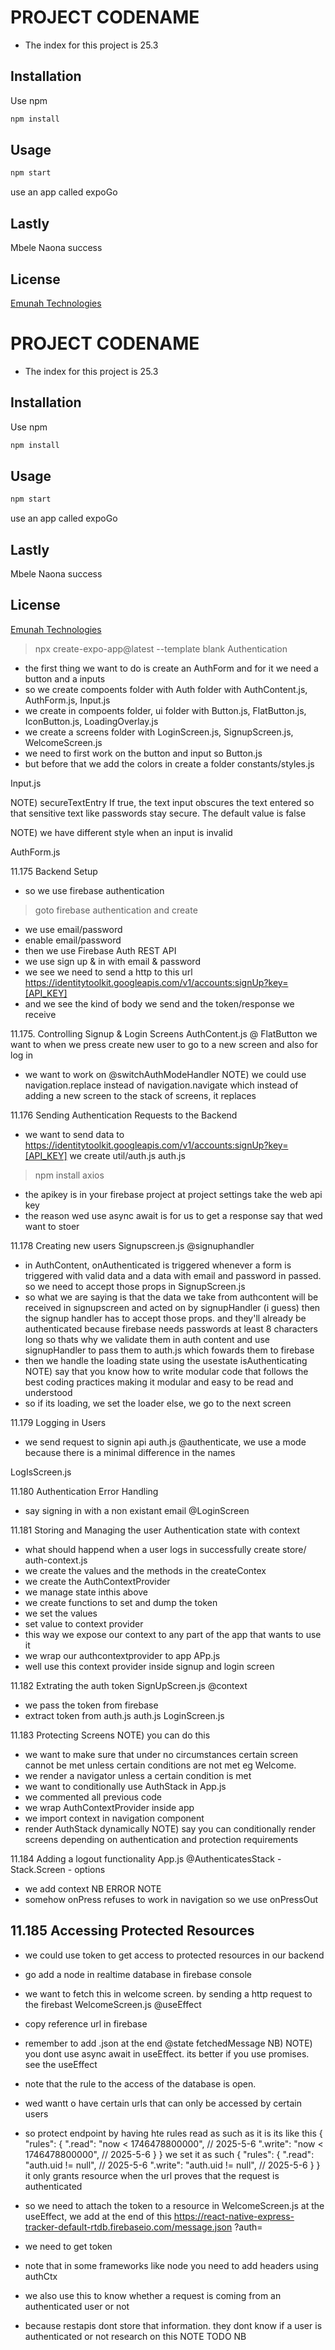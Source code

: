 # PROJECT CODENAME

- The index for this project is 25.3
## Installation

Use npm

```bash
npm install
```

## Usage

```bash
npm start
```
use an app called expoGo

## Lastly

Mbele Naona success

## License

[Emunah Technologies](https://www.natfirecompany.co.ke/)

# PROJECT CODENAME

- The index for this project is 25.3
## Installation

Use npm

```bash
npm install
```

## Usage

```bash
npm start
```
use an app called expoGo

## Lastly

Mbele Naona success

## License

[Emunah Technologies](https://www.natfirecompany.co.ke/)

> npx create-expo-app@latest --template blank Authentication
- the first thing we want to do is create an AuthForm and for it we need a button and a inputs
- so we create compoents folder with Auth folder with AuthContent.js, AuthForm.js, Input.js
- we create in compoents folder, ui folder with Button.js, FlatButton.js, IconButton.js, LoadingOverlay.js 
- we create a screens folder with LoginScreen.js, SignupScreen.js, WelcomeScreen.js
- we need to first work on the button and input so 
Button.js
- but before that we add the colors in 
create a folder 
constants/styles.js

Input.js

NOTE)
secureTextEntry
If true, the text input obscures the text entered so that sensitive text like passwords stay secure. The default value is false

<TextInput 
                autoCapitalize="none"
                keyboardType={keyboardType}
                secureTextEntry={secure}
                onChangeText={onUpdateValue}
                value={value}
            />
        
NOTE) we have different style when an input is invalid

AuthForm.js

11.175 Backend Setup
- so we use firebase authentication
> goto firebase authentication and create
- we use email/password
- enable email/password
- then we use Firebase Auth REST API
- we use sign up & in with email & password
- we see we need to send a http to this url
https://identitytoolkit.googleapis.com/v1/accounts:signUp?key=[API_KEY]
- and we see the kind of body we send and the token/response we receive

11.175. Controlling Signup & Login Screens
AuthContent.js
@ FlatButton
we want to when we press create new user to go to a new screen and also for log in
- we want to work on 
@switchAuthModeHandler
NOTE) we could use navigation.replace instead of navigation.navigate which instead of adding a new screen to the stack of screens, it replaces

11.176 Sending Authentication Requests to the Backend
- we want to send data to 
https://identitytoolkit.googleapis.com/v1/accounts:signUp?key=[API_KEY]
we create util/auth.js
auth.js
> npm install axios
- the apikey is in your firebase project
at project settings
take the web api key
- the reason wed use async await is for us to get a response say that wed want to stoer

11.178 Creating new users 
Signupscreen.js
@signuphandler
- in AuthContent, onAuthenticated is triggered whenever a form is triggered with valid data and a data with email and password in passed. 
so we need to accept those props in 
SignupScreen.js
- so what we are saying is that the data we take from authcontent will be received in signupscreen and acted on by signupHandler (i guess) then the signup handler has to accept those props. and they'll already be authenticated because firebase needs passwords at least 8 characters long so thats why we validate them in auth content and use signupHandler to pass them to auth.js which fowards them to firebase
- then we handle the loading state using the usestate isAuthenticating
NOTE) say that you know how to write modular code that follows the best coding practices making it modular and easy to be read and understood
- so if its loading, we set the loader else, we go to the next screen

11.179 Logging in Users
- we send request to signin api
auth.js
@authenticate, 
we use a mode because there is a minimal difference in the names

LogIsScreen.js

11.180 Authentication Error Handling
- say signing in with a non existant email
@LoginScreen

11.181 Storing and Managing the user Authentication state with context
- what should happend when a user logs in successfully
create store/
auth-context.js
- we create the values and the methods in the createContex
- we create the AuthContextProvider
- we manage state inthis above
- we create functions to set and dump the token
- we set the values
- set value to context provider
- this way we expose our context to any part of the app that wants to use it
- we wrap our authcontextprovider to app
APp.js
- well use this context provider inside signup and login screen

11.182 Extrating the auth token
SignUpScreen.js
@context
- we pass the token from firebase
- extract token from auth.js
auth.js
LoginScreen.js

11.183 Protecting Screens
NOTE) you can do this
- we want to make sure that under no circumstances certain screen cannot be met unless certain conditions are not met eg Welcome. 
- we render a navigator unless a certain condition is met
- we want to conditionally use AuthStack in 
App.js
- we commented all previous code
- we wrap AuthContextProvider inside app
- we import context in navigation component
- render AuthStack dynamically
NOTE) say you can conditionally render screens depending on authentication and protection requirements

11.184 Adding a logout functionality
App.js
@AuthenticatesStack - Stack.Screen - options
- we add context
NB ERROR NOTE 
- somehow onPress refuses to work in navigation so we use onPressOut

## 11.185 Accessing Protected Resources
- we could use token to get access to protected resources in our backend
- go add a node in realtime database in firebase console
- we want to fetch this in welcome screen. by sending a http request to the firebast
WelcomeScreen.js
@useEffect
- copy reference url in firebase
- remember to add .json at the end
@state fetchedMessage
NB) NOTE) you dont use async await in useEffect. its better if you use promises. see the useEffect
- note that the rule to the access of the database is open.
- wed wantt o have certain urls that can only be accessed by certain users
- so protect endpoint by having hte rules read as such
as it is its like this
{
  "rules": {
    ".read": "now < 1746478800000",  // 2025-5-6
    ".write": "now < 1746478800000",  // 2025-5-6
  }
}
we set it as such 
{
  "rules": {
    ".read": "auth.uid != null",  // 2025-5-6
    ".write": "auth.uid != null",  // 2025-5-6
  }
}
it only grants resource when the url proves that the request is authenticated 
- so we need to attach the token to a resource in 
WelcomeScreen.js
 at the useEffect, we add at the end of this
 https://react-native-express-tracker-default-rtdb.firebaseio.com/message.json
 ?auth= 
 - we need to get token
 - note that in some frameworks like node you need to add headers
 using authCtx 

 - we also use this to know whether a request is coming from an authenticated user or not
 - because restapis dont store that information. they dont know if a user is authenticated or not
 research on this NOTE TODO NB